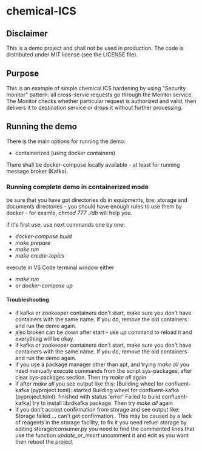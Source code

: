 # chemical-ICS

## Disclaimer 

This is a demo project and shall not be used in production.
The code is distributed under MIT license (see the LICENSE file).

## Purpose

This is an example of simple chemical ICS hardening by using "Security monitor" pattern: all cross-servie requests go through the Monitor service.
The Monitor checks whether particular request is authorized and valid, then delivers it to destination service or drops it without further processing.

## Running the demo

There is the main options for running the demo:
- containerized (using docker containers)

There shall be docker-compose locally available - at least for running message broker (Kafka).

### Running complete demo in containerized mode
be sure that you have got directories db in equipments, bre, storage and documents directories - you should have enough rules to use them by docker - for examle, _chmod 777 ./db_ will help you.

if it's first use, use next commands one by one:
- _docker-compose build_
- _make prepare_
- _make run_
- _make create-topics_

execute in VS Code terminal window either
- _make run_
- or _docker-compose up_


#### Troubleshooting

- if kafka or zookeeper containers don't start, make sure you don't have containers with the same name. If you do, remove the old containers and run the demo again.
- also broken can be down after start - use _up_ command to reload it and everything will be okay.
- if kafka or zookeeper containers don't start, make sure you don't have containers with the same name. If you do, remove the old containers and run the demo again.
- if you use a package manager other than apt, and trying _make all_ you need manually execute commands from the script sys-packages, after clear sys-packages section. Then try _make all_ again
- if after _make all_ you see output like this: [Building wheel for confluent-kafka (pyproject.toml): started
  Building wheel for confluent-kafka (pyproject.toml): finished with status 'error'
Failed to build confluent-kafka] try to install librdkafka package. Then try _make all_ again
- if you don't accept confirmation from storage and see output like: Storage failed ... can't get confirmation.. This may be caused by a lack of reagents in the storage facility, to fix it you need refuel storage by editing storage/consumer.py 
you need to find the commented lines that use the function _update_or_insert_ uncomment it and edit as you want then reboot the project